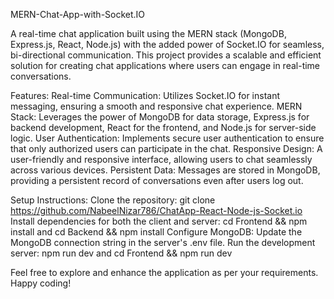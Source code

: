 MERN-Chat-App-with-Socket.IO

A real-time chat application built using the MERN stack (MongoDB, Express.js, React, Node.js) with the added power of Socket.IO for seamless, bi-directional communication. This project provides a scalable and efficient solution for creating chat applications where users can engage in real-time conversations.

Features:
Real-time Communication: Utilizes Socket.IO for instant messaging, ensuring a smooth and responsive chat experience.
MERN Stack: Leverages the power of MongoDB for data storage, Express.js for backend development, React for the frontend, and Node.js for server-side logic.
User Authentication: Implements secure user authentication to ensure that only authorized users can participate in the chat.
Responsive Design: A user-friendly and responsive interface, allowing users to chat seamlessly across various devices.
Persistent Data: Messages are stored in MongoDB, providing a persistent record of conversations even after users log out.

Setup Instructions:
Clone the repository: git clone https://github.com/NabeelNizar786/ChatApp-React-Node-js-Socket.io
Install dependencies for both the client and server: cd Frontend && npm install and cd Backend && npm install
Configure MongoDB: Update the MongoDB connection string in the server's .env file.
Run the development server: npm run dev and cd Frontend && npm run dev

Feel free to explore and enhance the application as per your requirements. Happy coding!

